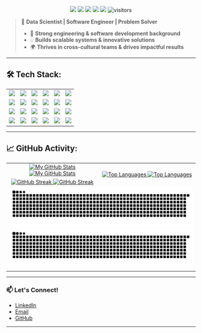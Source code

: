 <p align="center">
    <a href="https://github.com/theHinneh/theHinneh"><img src="https://img.shields.io/badge/status-updating-brightgreen.svg"></a>
    <a href="https://github.com/python/cpython"><img src="https://img.shields.io/badge/Python-3.11-FF1493.svg"></a>
    <a href="https://github.com/theHinneh/theHinneh/graphs/contributors"><img src="https://img.shields.io/github/contributors/theHinneh/theHinneh?color=blue"></a>
    <a href="https://github.com/theHinneh"><img src="https://img.shields.io/github/stars/theHinneh"></a>
    <a href="https://github.com/theHinneh/theHinneh/network/members"><img src="https://img.shields.io/github/forks/theHinneh/theHinneh.svg?color=blue&logo=github"></a>
    <img src="https://visitor-badge.laobi.icu/badge?page_id=theHinneh.theHinneh" alt="visitors"/>
</p>

<!-- [![](./src/header_.png)](#) -->

> 🚀 **Data Scientist | Software Engineer | Problem Solver**
>
> - 🎯 **Strong engineering & software development background**
> - 💡 **Builds scalable systems & innovative solutions**
> - 🌍 **Thrives in cross-cultural teams & drives impactful results**

---

## 🛠️ Tech Stack:
<p align="center">
    <table>
        <tr>
            <td><img src="https://img.shields.io/badge/-Python-555?style=flat&logo=python"></td>
            <td><img src="https://img.shields.io/badge/-Go-555?style=flat&logo=go"></td>
            <td><img src="https://img.shields.io/badge/-JavaScript-555?style=flat&logo=javascript"></td>
            <td><img src="https://img.shields.io/badge/-TypeScript-555?style=flat&logo=typescript"></td>
            <td><img src="https://img.shields.io/badge/-C++-555?style=flat&logo=C%2B%2B&logoColor=fff"></td>
            <td><img src="https://img.shields.io/badge/-SQL-555?style=flat&logo=mysql"></td>
        </tr>
        <tr>
            <td><img src="https://img.shields.io/badge/-TensorFlow-555?style=flat&logo=tensorflow"></td>
            <td><img src="https://img.shields.io/badge/-PyTorch-555?style=flat&logo=pytorch"></td>
            <td><img src="https://img.shields.io/badge/-Pandas-555?style=flat&logo=pandas"></td>
            <td><img src="https://img.shields.io/badge/-Scikit_Learn-555?style=flat&logo=scikit-learn"></td>
            <td><img src="https://img.shields.io/badge/-Hadoop-555?style=flat&logo=apache-hadoop"></td>
            <td><img src="https://img.shields.io/badge/-MongoDB-555?style=flat&logo=mongodb"></td>
        </tr>
        <tr>
            <td><img src="https://img.shields.io/badge/-Flask-555?style=flat&logo=flask"></td>
            <td><img src="https://img.shields.io/badge/-FastAPI-555?style=flat&logo=fastapi"></td>
            <td><img src="https://img.shields.io/badge/-Node.js-555?style=flat&logo=node.js"></td>
            <td><img src="https://img.shields.io/badge/-React-555?style=flat&logo=react"></td>
            <td><img src="https://img.shields.io/badge/-Angular-555?style=flat&logo=angular"></td>
            <td><img src="https://img.shields.io/badge/-Docker-555?style=flat&logo=docker"></td>
        </tr>
        <tr>
            <td><img src="https://img.shields.io/badge/-Kubernetes-555?style=flat&logo=kubernetes"></td>
            <td><img src="https://img.shields.io/badge/-Jenkins-555?style=flat&logo=jenkins"></td>
            <td><img src="https://img.shields.io/badge/-AWS-555?style=flat&logo=amazon-aws"></td>
            <td><img src="https://img.shields.io/badge/-GCP-555?style=flat&logo=google-cloud"></td>
            <td><img src="https://img.shields.io/badge/-Terraform-555?style=flat&logo=terraform"></td>
            <td><img src="https://img.shields.io/badge/-Ansible-555?style=flat&logo=ansible"></td>
        </tr>
    </table>
</p>


---

## 📈 GitHub Activity:

<table>
    <tr>
        <td align="center">
            <a href="https://github.com/theHinneh#gh-light-mode-only">
                <img src="https://github-readme-stats.vercel.app/api?username=theHinneh&show_icons=true&theme=default&include_all_commits=true#gh-light-mode-only" alt="My GitHub Stats"/>
            </a>
            <a href="https://github.com/theHinneh#gh-dark-mode-only">
                <img src="https://github-readme-stats.vercel.app/api?username=theHinneh&show_icons=true&theme=tokyonight&include_all_commits=true#gh-dark-mode-only" alt="My GitHub Stats"/>
            </a>
        </td>
        <td rowspan="2" align="center">
            <a href="https://github.com/theHinneh#gh-light-mode-only">
                <img src="https://github-readme-stats.vercel.app/api/top-langs/?username=theHinneh&theme=default&langs_count=8#gh-light-mode-only" alt="Top Languages"/>
            </a>
            <a href="https://github.com/theHinneh#gh-dark-mode-only">
                <img src="https://github-readme-stats.vercel.app/api/top-langs/?username=theHinneh&theme=tokyonight&langs_count=8#gh-dark-mode-only" alt="Top Languages"/>
            </a>
        </td>
    </tr>
    <tr>
        <td align="center">
            <a href="https://github.com/theHinneh#gh-light-mode-only">
                <img src="https://github-readme-streak-stats.herokuapp.com/?user=theHinneh&theme=default" alt="GitHub Streak"/>
            </a>
            <a href="https://github.com/theHinneh#gh-dark-mode-only">
                <img src="https://github-readme-streak-stats.herokuapp.com/?user=theHinneh&theme=tokyonight" alt="GitHub Streak"/>
            </a>
        </td>
    </tr>
    <tr>
        <td colspan="2" align="center">
            <a href="https://github.com/theHinneh#gh-light-mode-only">
                <img src="https://raw.githubusercontent.com/theHinneh/theHinneh/output/github-snake.svg#gh-light-mode-only" alt="GitHub Contribution Snake"/>
            </a>
            <a href="https://github.com/theHinneh#gh-dark-mode-only">
                <img src="https://raw.githubusercontent.com/theHinneh/theHinneh/output/github-snake-dark.svg#gh-dark-mode-only" alt="GitHub Contribution Snake"/>
            </a>
        </td>
    </tr>
</table>

---

### **📫 Let's Connect!**  
- [LinkedIn](https://linkedin.com/in/thehinneh)  
- [Email](mailto:thehinneh1@gmail.com)  
- [GitHub](https://github.com/theHinneh)  

---